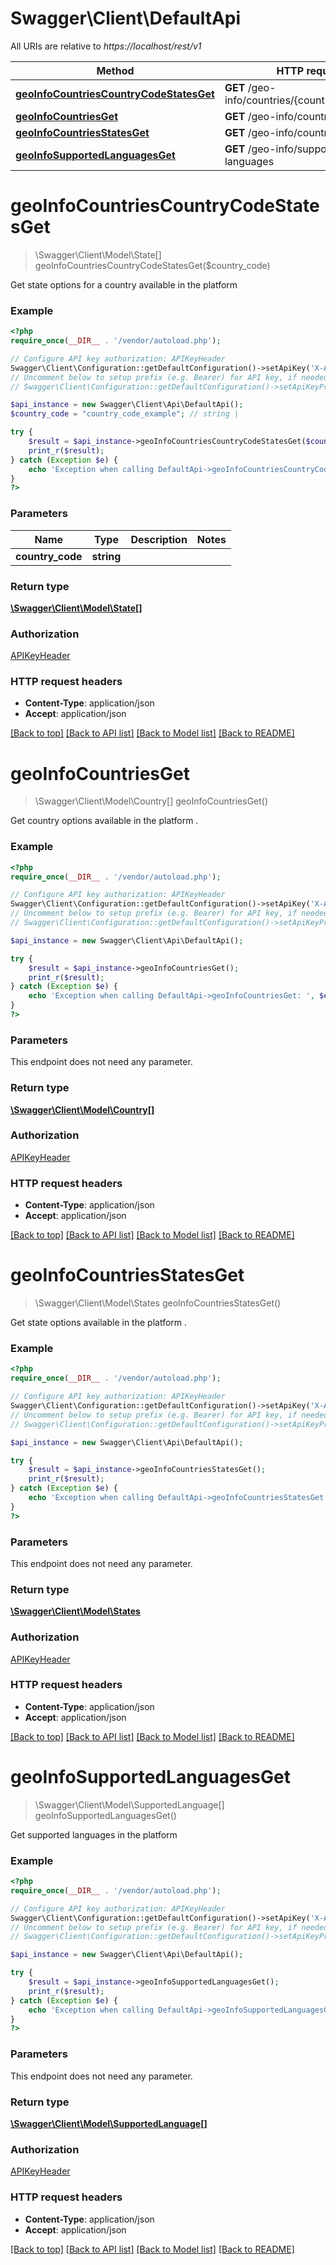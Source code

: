 # Swagger\Client\DefaultApi

All URIs are relative to *https://localhost/rest/v1*

Method | HTTP request | Description
------------- | ------------- | -------------
[**geoInfoCountriesCountryCodeStatesGet**](DefaultApi.md#geoInfoCountriesCountryCodeStatesGet) | **GET** /geo-info/countries/{countryCode}/states | 
[**geoInfoCountriesGet**](DefaultApi.md#geoInfoCountriesGet) | **GET** /geo-info/countries | 
[**geoInfoCountriesStatesGet**](DefaultApi.md#geoInfoCountriesStatesGet) | **GET** /geo-info/countries/states | 
[**geoInfoSupportedLanguagesGet**](DefaultApi.md#geoInfoSupportedLanguagesGet) | **GET** /geo-info/supported-languages | 


# **geoInfoCountriesCountryCodeStatesGet**
> \Swagger\Client\Model\State[] geoInfoCountriesCountryCodeStatesGet($country_code)



Get state options for a country available in the platform

### Example
```php
<?php
require_once(__DIR__ . '/vendor/autoload.php');

// Configure API key authorization: APIKeyHeader
Swagger\Client\Configuration::getDefaultConfiguration()->setApiKey('X-Authorization-JWT', 'YOUR_API_KEY');
// Uncomment below to setup prefix (e.g. Bearer) for API key, if needed
// Swagger\Client\Configuration::getDefaultConfiguration()->setApiKeyPrefix('X-Authorization-JWT', 'Bearer');

$api_instance = new Swagger\Client\Api\DefaultApi();
$country_code = "country_code_example"; // string | 

try {
    $result = $api_instance->geoInfoCountriesCountryCodeStatesGet($country_code);
    print_r($result);
} catch (Exception $e) {
    echo 'Exception when calling DefaultApi->geoInfoCountriesCountryCodeStatesGet: ', $e->getMessage(), PHP_EOL;
}
?>
```

### Parameters

Name | Type | Description  | Notes
------------- | ------------- | ------------- | -------------
 **country_code** | **string**|  |

### Return type

[**\Swagger\Client\Model\State[]**](../Model/State.md)

### Authorization

[APIKeyHeader](../../README.md#APIKeyHeader)

### HTTP request headers

 - **Content-Type**: application/json
 - **Accept**: application/json

[[Back to top]](#) [[Back to API list]](../../README.md#documentation-for-api-endpoints) [[Back to Model list]](../../README.md#documentation-for-models) [[Back to README]](../../README.md)

# **geoInfoCountriesGet**
> \Swagger\Client\Model\Country[] geoInfoCountriesGet()



Get country options available in the platform .

### Example
```php
<?php
require_once(__DIR__ . '/vendor/autoload.php');

// Configure API key authorization: APIKeyHeader
Swagger\Client\Configuration::getDefaultConfiguration()->setApiKey('X-Authorization-JWT', 'YOUR_API_KEY');
// Uncomment below to setup prefix (e.g. Bearer) for API key, if needed
// Swagger\Client\Configuration::getDefaultConfiguration()->setApiKeyPrefix('X-Authorization-JWT', 'Bearer');

$api_instance = new Swagger\Client\Api\DefaultApi();

try {
    $result = $api_instance->geoInfoCountriesGet();
    print_r($result);
} catch (Exception $e) {
    echo 'Exception when calling DefaultApi->geoInfoCountriesGet: ', $e->getMessage(), PHP_EOL;
}
?>
```

### Parameters
This endpoint does not need any parameter.

### Return type

[**\Swagger\Client\Model\Country[]**](../Model/Country.md)

### Authorization

[APIKeyHeader](../../README.md#APIKeyHeader)

### HTTP request headers

 - **Content-Type**: application/json
 - **Accept**: application/json

[[Back to top]](#) [[Back to API list]](../../README.md#documentation-for-api-endpoints) [[Back to Model list]](../../README.md#documentation-for-models) [[Back to README]](../../README.md)

# **geoInfoCountriesStatesGet**
> \Swagger\Client\Model\States geoInfoCountriesStatesGet()



Get state options available in the platform .

### Example
```php
<?php
require_once(__DIR__ . '/vendor/autoload.php');

// Configure API key authorization: APIKeyHeader
Swagger\Client\Configuration::getDefaultConfiguration()->setApiKey('X-Authorization-JWT', 'YOUR_API_KEY');
// Uncomment below to setup prefix (e.g. Bearer) for API key, if needed
// Swagger\Client\Configuration::getDefaultConfiguration()->setApiKeyPrefix('X-Authorization-JWT', 'Bearer');

$api_instance = new Swagger\Client\Api\DefaultApi();

try {
    $result = $api_instance->geoInfoCountriesStatesGet();
    print_r($result);
} catch (Exception $e) {
    echo 'Exception when calling DefaultApi->geoInfoCountriesStatesGet: ', $e->getMessage(), PHP_EOL;
}
?>
```

### Parameters
This endpoint does not need any parameter.

### Return type

[**\Swagger\Client\Model\States**](../Model/States.md)

### Authorization

[APIKeyHeader](../../README.md#APIKeyHeader)

### HTTP request headers

 - **Content-Type**: application/json
 - **Accept**: application/json

[[Back to top]](#) [[Back to API list]](../../README.md#documentation-for-api-endpoints) [[Back to Model list]](../../README.md#documentation-for-models) [[Back to README]](../../README.md)

# **geoInfoSupportedLanguagesGet**
> \Swagger\Client\Model\SupportedLanguage[] geoInfoSupportedLanguagesGet()



Get supported languages in the platform

### Example
```php
<?php
require_once(__DIR__ . '/vendor/autoload.php');

// Configure API key authorization: APIKeyHeader
Swagger\Client\Configuration::getDefaultConfiguration()->setApiKey('X-Authorization-JWT', 'YOUR_API_KEY');
// Uncomment below to setup prefix (e.g. Bearer) for API key, if needed
// Swagger\Client\Configuration::getDefaultConfiguration()->setApiKeyPrefix('X-Authorization-JWT', 'Bearer');

$api_instance = new Swagger\Client\Api\DefaultApi();

try {
    $result = $api_instance->geoInfoSupportedLanguagesGet();
    print_r($result);
} catch (Exception $e) {
    echo 'Exception when calling DefaultApi->geoInfoSupportedLanguagesGet: ', $e->getMessage(), PHP_EOL;
}
?>
```

### Parameters
This endpoint does not need any parameter.

### Return type

[**\Swagger\Client\Model\SupportedLanguage[]**](../Model/SupportedLanguage.md)

### Authorization

[APIKeyHeader](../../README.md#APIKeyHeader)

### HTTP request headers

 - **Content-Type**: application/json
 - **Accept**: application/json

[[Back to top]](#) [[Back to API list]](../../README.md#documentation-for-api-endpoints) [[Back to Model list]](../../README.md#documentation-for-models) [[Back to README]](../../README.md)

